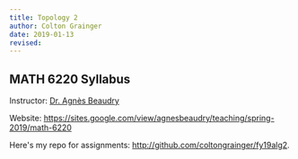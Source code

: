 ```yaml
---
title: Topology 2
author: Colton Grainger
date: 2019-01-13
revised:
---
```


## MATH 6220 Syllabus

Instructor: [Dr. Agnès Beaudry](https://sites.google.com/view/agnesbeaudry)

Website: <https://sites.google.com/view/agnesbeaudry/teaching/spring-2019/math-6220>

Here's my repo for assignments: <http://github.com/coltongrainger/fy19alg2>. 
